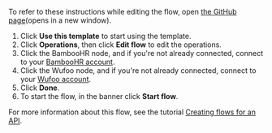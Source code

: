 To refer to these instructions while editing the flow, open [the GitHub page](https://github.com/ot4i/app-connect-templates/blob/main/resources/markdown/Create%20a%20new%20form%20entry%20in%20Wufoo%20from%20BambooHR_instructions.md)(opens in a new window).

1. Click **Use this template** to start using the template.
1. Click **Operations**, then click **Edit flow** to edit the operations.
1. Click the BambooHR node, and if you're not already connected, connect to your [BambooHR account](https://ibm.biz/acbamboohr).
1. Click the Wufoo node, and if you're not already connected, connect to your [Wufoo account](https://ibm.biz/acwufoo).
1. Click **Done**.
1. To start the flow, in the banner click **Start flow**.

For more information about this flow, see the tutorial [Creating flows for an API](https://www.ibm.com/docs/en/app-connect/saas?topic=designer-introduction-creating-flows-api-part-1).